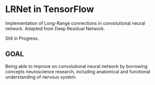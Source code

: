 # LRNet in TensorFlow

Implementation of Long-Range connections in convolutional neural network. Adapted from Deep Residual Network.

Still in Progress.

## GOAL
Being able to improve on convolutional neural network by borrowing concepts neuroscience research, including anatomical and functional understanding of nervous system.
